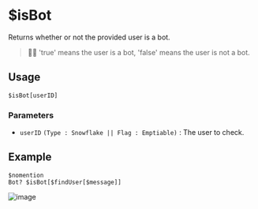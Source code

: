 # $isBot
Returns whether or not the provided user is a bot.
> 🧙‍♂️ 'true' means the user is a bot, 'false' means the user is not a bot.

## Usage
```
$isBot[userID]
```

### Parameters
- `userID` `(Type : Snowflake || Flag : Emptiable)` : The user to check.

## Example
```
$nomention
Bot? $isBot[$findUser[$message]]
```

![image](https://user-images.githubusercontent.com/69215413/126853528-3af140c4-0c73-4091-bb6f-d1f6e3567bf5.png)
